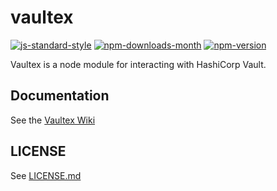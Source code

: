 # vaultex

[![js-standard-style](https://img.shields.io/badge/code%20style-standard-brightgreen.svg)](http://standardjs.com/)
[![npm-downloads-month](https://img.shields.io/npm/dm/vaultex.svg)](https://www.npmjs.com/package/vaultex)
[![npm-version](https://img.shields.io/npm/v/vaultex.svg)](https://www.npmjs.com/package/vaultex)

Vaultex is a node module for interacting with HashiCorp Vault.

## Documentation

See the [Vaultex Wiki](https://github.com/iflix/vaultex/wiki)

## LICENSE

See [LICENSE.md](https://github.com/iflix/vaultex/blob/master/LICENSE.md)
